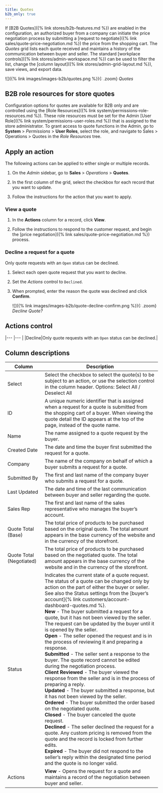 ```yaml
---
title: Quotes
b2b_only: true
---
```


If [B2B Quotes]({% link stores/b2b-features.md %}) are enabled in the configuration, an authorized buyer from a company can initiate the price negotiation process by submitting a [request to negotiate]({% link sales/quote-price-negotiation.md %}) the price from the shopping cart. The _Quotes_ grid lists each quote received and maintains a history of the communication between buyer and seller. The standard [workplace controls]({% link stores/admin-workspace.md %}) can be used to filter the list, change the [column layout]({% link stores/admin-grid-layout.md %}), save views, and export data.

![]({% link images/images-b2b/quotes.png %}){: .zoom}
_Quotes_

## B2B role resources for store quotes

Configuration options for quotes are available for B2B only and are controlled using the [Role Resources]({% link system/permissions-role-resources.md %}). These role resources must be set for the Admin [User Role]({% link system/permissions-user-roles.md %}) that is assigned to the store administrator.
To grant access to quote functions in the Admin, go to **System** > _Permissions_ > **User Roles**, select the role, and navigate to Sales > Operations > Quotes in the _Role Resources_ tree.

## Apply an action

The following actions can be applied to either single or multiple records.

1. On the _Admin_ sidebar, go to **Sales** > _Operations_ > **Quotes**.

1. In the first column of the grid, select the checkbox for each record that you want to update.

1. Follow the instructions for the action that you want to apply.

### View a quote

1. In the **Actions** column for a record, click **View**.

1. Follow the instructions to respond to the customer request, and begin the [price negotiation]({% link sales/quote-price-negotiation.md %}) process.

### Decline a request for a quote

Only quote requests with an `Open` status can be declined.

1. Select each open quote request that you want to decline.

1. Set the _Actions_ control to `Declined`.

1. When prompted, enter the reason the quote was declined and click **Confirm**.

   ![]({% link images/images-b2b/quote-decline-confirm.png %}){: .zoom}
   _Decline Quote?_

## Actions control

|--- |--- |
|Decline|Only quote requests with an `Open` status can be declined.|

## Column descriptions

|Column|Description|
|--- |--- |
|Select|Select the checkbox to select the quote(s) to be subject to an action, or use the selection control in the column header. Options: Select All / Deselect All|
|ID|A unique numeric identifier that is assigned when a request for a quote is submitted from the shopping cart of a buyer. When viewing the quote detail the ID appears at the top of the page, instead of the quote name.|
|Name|The name assigned to a quote request by the buyer.|
|Created Date|The date and time the buyer first submitted the request for a quote.|
|Company|The name of the company on behalf of which a buyer submits a request for a quote.|
|Submitted By|The first and last name of the company buyer who submits a request for a quote.|
|Last Updated|The date and time of the last communication between buyer and seller regarding the quote.|
|Sales Rep|The first and last name of the sales representative who manages the buyer’s account.|
|Quote Total (Base)|The total price of products to be purchased based on the original quote. The total amount appears in the base currency of the website and in the currency of the storefront.|
|Quote Total (Negotiated)|The total price of products to be purchased based on the negotiated quote. The total amount appears in the base currency of the website and in the currency of the storefront.|
|Status|Indicates the current state of a quote request. The status of a quote can be changed only by action on the part of either the buyer or seller. See also the Status settings from the [buyer’s account]{% link customers/account-dashboard-quotes.md %}. <br/>**New** - The buyer submitted a request for a quote, but it has not been viewed by the seller. The request can be updated by the buyer until it is opened by the seller. <br/>**Open** - The seller opened the request and is in the process of reviewing it and preparing a response. <br/>**Submitted** - The seller sent a response to the buyer. The quote record cannot be edited during the negotiation process. <br/>**Client Reviewed** - The buyer viewed the response from the seller and is in the process of preparing a reply. <br/>**Updated** - The buyer submitted a response, but it has not been viewed by the seller. <br/>**Ordered** - The buyer submitted the order based on the negotiated quote. <br/>**Closed** - The buyer canceled the quote request. <br/>**Declined** - The seller declined the request for a quote. Any custom pricing is removed from the quote and the record is locked from further edits. <br/>**Expired** - The buyer did not respond to the seller’s reply within the designated time period and the quote is no longer valid.|
|Actions|**View** - Opens the request for a quote and maintains a record of the negotiation between buyer and seller.|
